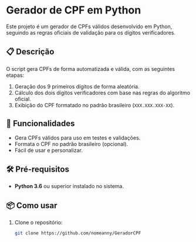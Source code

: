 # Gerador de CPF em Python

Este projeto é um gerador de CPFs válidos desenvolvido em Python, seguindo as regras oficiais de validação para os dígitos verificadores.

## 📋 Descrição

O script gera CPFs de forma automatizada e válida, com as seguintes etapas:
1. Geração dos 9 primeiros dígitos de forma aleatória.
2. Cálculo dos dois dígitos verificadores com base nas regras do algoritmo oficial.
3. Exibição do CPF formatado no padrão brasileiro (`XXX.XXX.XXX-XX`).

## 🚀 Funcionalidades

- Gera CPFs válidos para uso em testes e validações.
- Formata o CPF no padrão brasileiro (opcional).
- Fácil de usar e personalizar.

## 🛠 Pré-requisitos

- **Python 3.6** ou superior instalado no sistema.

## 📦 Como usar

1. Clone o repositório:
   ```bash
   git clone https://github.com/nomeanny/GeradorCPF
